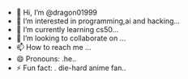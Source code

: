 - 👋 Hi, I’m @dragon01999
- 👀 I’m interested in programming,ai and hacking...
- 🌱 I’m currently learning cs50...
- 💞️ I’m looking to collaborate on ...
- 📫 How to reach me ...
- 😄 Pronouns: .he..
- ⚡ Fun fact: . die-hard anime fan..

<!---
dragon01999/dragon01999 is a ✨ special ✨ repository because its `README.md` (this file) appears on your GitHub profile.
You can click the Preview link to take a look at your changes.
--->
